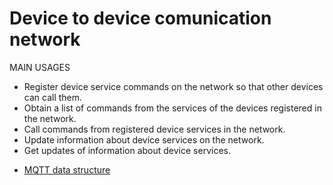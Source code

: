 # Device to device comunication network

MAIN USAGES
- Register device service commands on the network so that other devices can call them.
- Obtain a list of commands from the services of the devices registered in the network.
- Call commands from registered device services in the network.
- Update information about device services on the network.
- Get updates of information about device services.


* [MQTT data structure](doc/MQTT_data_structure.md)
